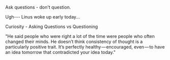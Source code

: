 Ask questions - don't question.

Ugh--- Linus woke up early today...

Curiosity - Asking Questions vs Questioning

"He said people who were right a lot of the time were people who often changed their minds. He doesn’t think consistency of thought is a particularly positive trait. It’s perfectly healthy — encouraged, even — to have an idea tomorrow that contradicted your idea today."


